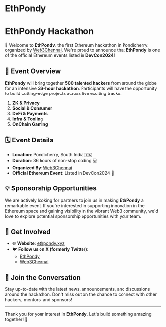# EthPondy

# EthPondy Hackathon

👋 Welcome to **EthPondy**, the first Ethereum hackathon in Pondicherry, organized by [Web3Chennai](https://x.com/Web3Chennai). We're proud to announce that **EthPondy** is one of the official Ethereum events listed in **DevCon2024**!

## 🌟 Event Overview
**EthPondy** will bring together **500 talented hackers** from around the globe for an intensive **36-hour hackathon**. Participants will have the opportunity to build cutting-edge projects across five exciting tracks:

1. **ZK & Privacy**
2. **Social & Consumer**
3. **DeFi & Payments**
4. **Infra & Tooling**
5. **OnChain Gaming**

## 🗓 Event Details
- **Location**: Pondicherry, South India 🇮🇳
- **Duration**: 36 hours of non-stop coding 💻
- **Organized By**: [Web3Chennai](https://x.com/Web3Chennai)
- **Official Ethereum Event**: Listed in DevCon2024 🎉

## 💡 Sponsorship Opportunities
We are actively looking for partners to join us in making **EthPondy** a remarkable event. If you're interested in supporting innovation in the Ethereum space and gaining visibility in the vibrant Web3 community, we'd love to explore potential sponsorship opportunities with your team.

## 🔗 Get Involved
- 🌐 **Website**: [ethpondy.xyz](https://ethpondy.xyz)
- 🐦 **Follow us on X (formerly Twitter)**:
  - [EthPondy](https://x.com/ethpondy)
  - [Web3Chennai](https://x.com/Web3Chennai)

## 📢 Join the Conversation
Stay up-to-date with the latest news, announcements, and discussions around the hackathon. Don't miss out on the chance to connect with other hackers, mentors, and sponsors!

---

Thank you for your interest in **EthPondy**. Let's build something amazing together! 🚀
